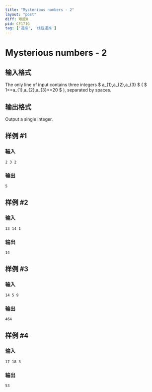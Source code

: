 ```yaml
---
title: "Mysterious numbers - 2"
layout: "post"
diff: 难度0
pid: CF171G
tag: ['递推', '线性递推']
---
```


# Mysterious numbers - 2

## 输入格式

The only line of input contains three integers $ a_{1},a_{2},a_{3} $ ( $ 1<=a_{1},a_{2},a_{3}<=20 $ ), separated by spaces.

## 输出格式

Output a single integer.

## 样例 #1

### 输入

```
2 3 2

```

### 输出

```
5

```

## 样例 #2

### 输入

```
13 14 1

```

### 输出

```
14

```

## 样例 #3

### 输入

```
14 5 9

```

### 输出

```
464

```

## 样例 #4

### 输入

```
17 18 3

```

### 输出

```
53

```

